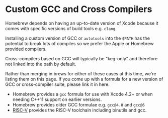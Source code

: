# Custom GCC and Cross Compilers

Homebrew depends on having an up-to-date version of Xcode because it comes with
specific versions of build tools e.g. `clang`.

Installing a custom version of GCC or `autotools` into the `$PATH` has the
potential to break lots of compiles so we prefer the Apple or Homebrew provided
compilers.

Cross-compilers based on GCC will typically be "keg-only" and therefore not
linked into the path by default.

Rather than merging in brews for either of these cases at this time, we're
listing them on this page. If you come up with a formula for a new version of
GCC or cross-compiler suite, please link it in here.

* Homebrew provides a `gcc` formula for use with Xcode 4.2+ or when needing
C++11 support on earlier versions.
* Homebrew provides older GCC formulae e.g. `gcc@4.8` and `gcc@6`
* [RISC-V](https://github.com/riscv/homebrew-riscv) provides the RISC-V
toolchain including binutils and gcc.
